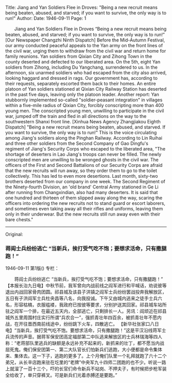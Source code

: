 Title: Jiang and Yan Soldiers Flee in Droves: "Being a new recruit means being beaten, abused, and starved; if you want to survive, the only way is to run!"
Author:
Date: 1946-09-11
Page: 1

　　Jiang and Yan Soldiers Flee in Droves
    “Being a new recruit means being beaten, abused, and starved; if you want to survive, the only way is to run!”
    [Our Newspaper Changzhi Ninth Dispatch] Before the Mid-Autumn Festival, our army conducted peaceful appeals to the Yan army on the front lines of the civil war, urging them to withdraw from the civil war and return home for family reunions. Yan soldiers from Qixian City and Zihong Town in the county deserted and defected to our liberated area. On the 5th, eight Yan soldiers from Zihong, including Du Yangchang, surrendered to us. In the afternoon, six unarmed soldiers who had escaped from the city also arrived, looking haggard and dressed in rags. Our government has, according to their requests, separately escorted them back to their homes. An entire platoon of Yan soldiers stationed at Qixian City Railway Station has deserted in the past five days, leaving only the platoon leader. Another report: Yan stubbornly implemented so-called "soldier-peasant integration" in villages within a five-mile radius of Qixian City, forcibly conscripting more than 400 young men. The conscripted young men, unwilling to participate in the civil war, jumped off the train and fled in all directions on the way to the southwestern Shanxi front line.
    [Xinhua News Agency Zhangjiakou Eighth Dispatch] "Being a new recruit means being beaten, abused, and starved. If you want to survive, the only way is to run!" This is the voice circulating among Jiang's soldiers along the Pinghan Railway. According to Lin Ruihai and three other soldiers from the Second Company of Gao Dingfu's regiment of Jiang's Security Corps who escaped to the liberated area, "The shortage of deserters in Lao Jiang's troops can never be filled. The newly conscripted men are unwilling to be wronged ghosts in the civil war. The officers of the First and Second Battalions of our Security Corps are afraid that the new recruits will run away, so they order them to go to the toilet collectively. This has led to even more desertions. Last month, sixty-two brothers deserted from our company in one week. The Second Regiment of the Ninety-fourth Division, an 'old brand' Central Army stationed in Ge Li after running from Changxindian, also had many deserters. It is said that one hundred and thirteen of them slipped away along the way, scaring the officers into ordering the new recruits not to stand guard or escort laborers, and sometimes even taking away all their rifles and uniforms, leaving them only in their underwear. But the new recruits still run away even with their bare chests."



<hr /> 

Original: 


### 蒋阎士兵纷纷逃亡  “当新兵，挨打受气吃不饱；要想求活命，只有撒腿跑！”

1946-09-11
第1版()
专栏：

　　蒋阎士兵纷纷逃亡
    “当新兵，挨打受气吃不饱；要想求活命，只有撒腿跑！”
    【本报长治九日电】中秋节前，我军曾向内战前线之阎军进行和平喊话，劝说彼等退出内战回家骨肉团圆。祁县城及该县子洪镇之阎军士兵纷纷罢战投奔我解放区，五日有子洪阎军士兵杜央昌等八名，向我投诚。下午又由城内逃来之徒手士兵六名，形容枯槁，衣服褴褛，我政府已按彼等要求，分别护送其回家。祁县城车站所驻之阎军一个排，在最近五天内，全部逃亡，只剩排长一人。另讯：阎顽近在祁县城外五里周围村庄实行所谓“兵农合一”，强抓青壮年四百余，被抓青壮年不愿内战，在开往晋西南前线途中，纷纷跳下火车，四散逃亡。
    【新华社张家口八日电】“当新兵，挨打受气吃不饱。要想求活命，只有撒腿跑！”这是平汉沿线蒋军士兵流传的声音。据蒋军保安团高定福部第二中队逃来解放区的士兵林瑞海等四人称：“老蒋部队里逃兵的缺额是永远补充不起来的，新抓来的壮丁，都不愿当内战屈死鬼。俺们保安团第一、第二大队官长们怕新兵们逃跑，大小便都是命令集体来、集体去。这一下子，逃跑的更多了。上个月俺们队里一个礼拜就跑了六十二个弟兄，从长辛店跑来驻在圪里的“老牌”中央军九十四师二团跑的也不少。听说一路上就溜了一百十三个，吓的长官们命令新兵不站岗、不押夫子，有时候把步枪军装全给收了，单只穿裤叉。可是新兵们光着赤膊还是要跑。”
